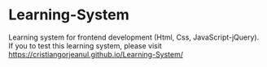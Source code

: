 # Learning-System
 Learning system for frontend development (Html, Css, JavaScript-jQuery). If you to test this learning system, please visit https://cristiangorjeanul.github.io/Learning-System/
